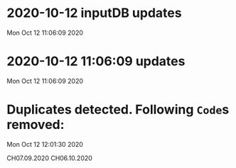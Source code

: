 
# 2020-10-12 inputDB updates 
 Mon Oct 12 11:06:09 2020 


# 2020-10-12 11:06:09 updates 
 Mon Oct 12 11:06:09 2020 


# Duplicates detected. Following `Code`s removed: 
 Mon Oct 12 12:01:30 2020 

CH07.09.2020
CH06.10.2020